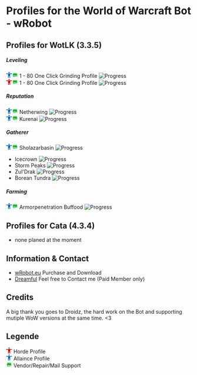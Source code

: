 # Profiles for the World of Warcraft Bot - wRobot

## Profiles for WotLK (3.3.5)

##### Leveling
<img src="https://github.com/Dreamslol/wRobot/blob/master/A.png" width="16" height="16"><img src="https://github.com/Dreamslol/wRobot/blob/master/V.png" width="16" height="16"> 1 - 80 One Click Grinding Profile	![Progress](http://progressed.io/bar/100)<br>
  <img src="https://github.com/Dreamslol/wRobot/blob/master/H.png" width="16" height="16"><img src="https://github.com/Dreamslol/wRobot/blob/master/V.png" width="16" height="16"> 1 - 80 One Click Grinding Profile	![Progress](http://progressed.io/bar/10)

##### Reputation
<img src="https://github.com/Dreamslol/wRobot/blob/master/A.png" width="16" height="16"><img src="https://github.com/Dreamslol/wRobot/blob/master/V.png" width="16" height="16"> Netherwing ![Progress](http://progressed.io/bar/100) <br>
<img src="https://github.com/Dreamslol/wRobot/blob/master/A.png" width="16" height="16"><img src="https://github.com/Dreamslol/wRobot/blob/master/V.png" width="16" height="16"> Kurenai ![Progress](http://progressed.io/bar/100)

##### Gatherer
<img src="https://github.com/Dreamslol/wRobot/blob/master/A.png" width="16" height="16"><img src="https://github.com/Dreamslol/wRobot/blob/master/V.png" width="16" height="16"> Sholazarbasin ![Progress](http://progressed.io/bar/100)<br>
 * Icecrown ![Progress](http://progressed.io/bar/0)
 * Storm Peaks ![Progress](http://progressed.io/bar/0)
 * Zul'Drak ![Progress](http://progressed.io/bar/0)
 * Borean Tundra ![Progress](http://progressed.io/bar/0)

##### Farming
<img src="https://github.com/Dreamslol/wRobot/blob/master/A.png" width="16" height="16"><img src="https://github.com/Dreamslol/wRobot/blob/master/V.png" width="16" height="16"> Armorpenetration Buffood ![Progress](http://progressed.io/bar/100)
 
 
## Profiles for Cata (4.3.4)
 * none planed at the moment


## Information & Contact

 * [wRobot.eu](http://wrobot.eu) Purchase and Download
 * [Dreamful](http://wrobot.eu/profile/28878-dreamful/) Feel free to Contact me (Paid Member only)

## Credits

A big thank you goes to Droidz, the hard work on the Bot and supporting mutiple WoW versions at the same time. <3 

## Legende
<img src="https://github.com/Dreamslol/wRobot/blob/master/H.png" width="16" height="16"> Horde Profile <br>
<img src="https://github.com/Dreamslol/wRobot/blob/master/A.png" width="16" height="16"> Allaince Profile <br>
<img src="https://github.com/Dreamslol/wRobot/blob/master/V.png" width="16" height="16"> Vendor/Repair/Mail Support
